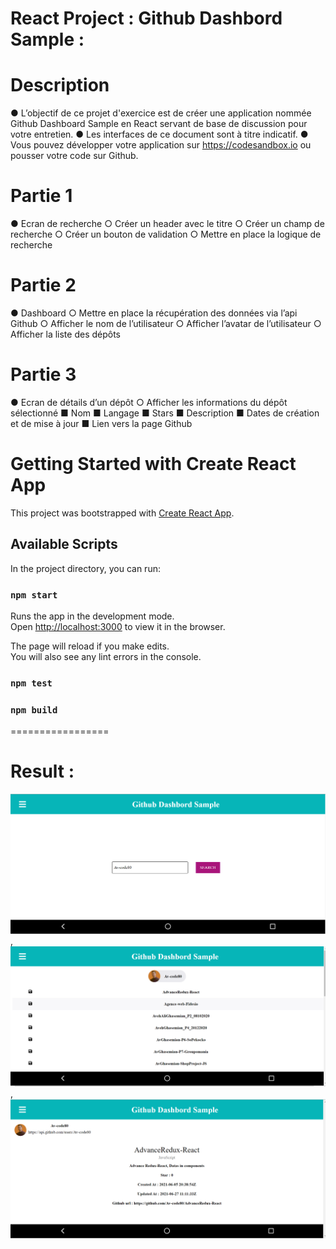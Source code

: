 # React Project : Github Dashbord Sample :

# Description

● L’objectif de ce projet d'exercice est de créer une application nommée Github Dashboard Sample en React
servant de base de discussion pour votre entretien.
● Les interfaces de ce document sont à titre indicatif.
● Vous pouvez développer votre application sur https://codesandbox.io ou pousser votre code sur Github.

# Partie 1

● Ecran de recherche
○ Créer un header avec le titre
○ Créer un champ de recherche
○ Créer un bouton de validation
○ Mettre en place la logique de recherche

# Partie 2

● Dashboard
○ Mettre en place la récupération
des données via l’api Github
○ Afficher le nom de l’utilisateur
○ Afficher l’avatar de l’utilisateur
○ Afficher la liste des dépôts

# Partie 3

● Ecran de détails d’un dépôt
○ Afficher les informations du dépôt sélectionné
■ Nom
■ Langage
■ Stars
■ Description
■ Dates de création et de mise à jour
■ Lien vers la page Github

# Getting Started with Create React App

This project was bootstrapped with [Create React App](https://github.com/facebook/create-react-app).

## Available Scripts

In the project directory, you can run:

### `npm start`

Runs the app in the development mode.\
Open [http://localhost:3000](http://localhost:3000) to view it in the browser.

The page will reload if you make edits.\
You will also see any lint errors in the console.

### `npm test`

### `npm build`

=================

# Result :

![](https://github.com/Av-code80/Github-Dashbord-Sample/blob/master/public/images/img3.jpg.png), ![](https://github.com/Av-code80/Github-Dashbord-Sample/blob/master/public/images/img1.jpg.png), ![](https://github.com/Av-code80/Github-Dashbord-Sample/blob/master/public/images/img2.jpg.png)
